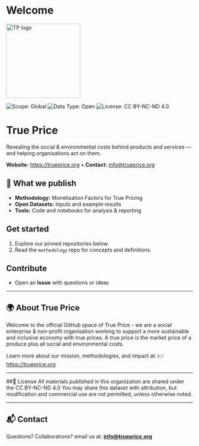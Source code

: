 # Welcome

<img src="" alt="TP logo" width="200"/>


![Scope: Global](https://img.shields.io/badge/Scope-Global-blueviolet)
![Data Type: Open](https://img.shields.io/badge/Data%20Type-Open-blue)
![License: CC BY-NC-ND 4.0](https://img.shields.io/badge/License-CC%20BY--NC--ND%204.0-lightgrey.svg)

# True Price

Revealing the social & environmental costs behind products and services — and helping organisations act on them.

**Website:** https://trueprice.org • **Contact:** info@trueprice.org

## 📁 What we publish
- **Methodology:** Monetisation Factors for True Pricing
- **Open Datasets:** Inputs and example results
- **Tools:** Code and notebooks for analysis & reporting

## Get started
1. Explore our pinned repositories below.
2. Read the `methodology` repo for concepts and definitions.


## Contribute
- Open an **Issue** with questions or ideas

---

## 🌍 About True Price

Welcome to the official GitHub space of True Price - we are a social enterprise & non-profit organisation working to support a more sustainable and inclusive economy with true prices. A true price is the market price of a produce plus all social and environmental costs. 

Learn more about our mission, methodologies, and impact at:
👉 https://trueprice.org

---

##📜 License
All materials published in this organization are shared under the CC BY-NC-ND 4.0 You may share this dataset with attribution, but modification and commercial use are not permitted, unless otherwise noted.


---

## 📬 Contact
Questions? Collaborations? email us at: **info@trueprice.org**

